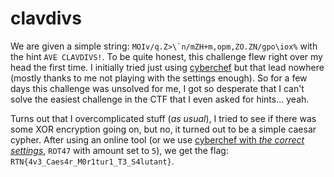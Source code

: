 # clavdivs

We are given a simple string: ```MOIv/q.Z>\`n/mZH+m,opm,ZO.ZN/gpo\iox%``` with the hint `AVE CLAVDIVS!`.
To be quite honest, this challenge flew right over my head the first time. I initially tried just using
[cyberchef](https://gchq.github.io/CyberChef) but that lead nowhere (mostly thanks to me not playing with the settings enough).
So for a few days this challenge was unsolved for me, I got so desperate that I can't solve the easiest challenge in the CTF that I even asked for hints... yeah.

Turns out that I overcomplicated stuff (*as usual*), I tried to see if there was some XOR encryption going on, but no, it turned out to be a simple caesar cypher. After using an online tool (or we use [cyberchef with *the correct settings*](https://gchq.github.io/CyberChef/#recipe=ROT47(5)&input=TU9Jdi9xLlo%2BXGBuL21aSCttLG9wbSxaTy5aTi9ncG9caW94JQ), `ROT47` with amount set to `5`), we get the flag: `RTN{4v3_Caes4r_M0r1tur1_T3_S4lutant}`.
